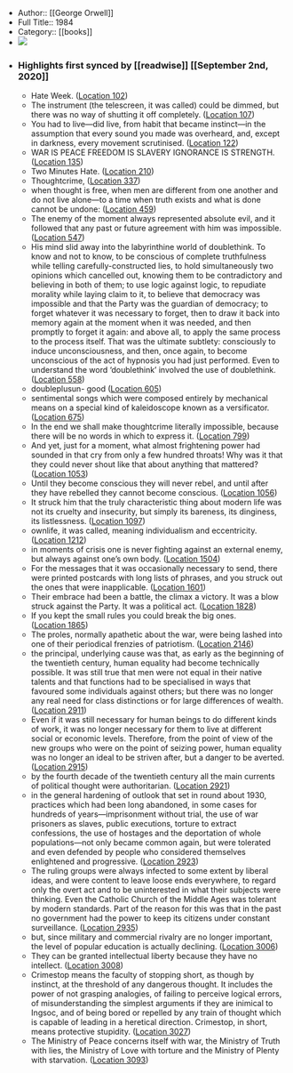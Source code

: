 - Author:: [[George Orwell]]
- Full Title:: 1984
- Category:: [[books]]
- ![](https://images-na.ssl-images-amazon.com/images/I/41E9Z5XaHcL._SL400_.jpg)
- ### Highlights first synced by [[readwise]] [[September 2nd, 2020]]
    - Hate Week. ([Location 102](https://readwise.io/to_kindle?action=open&asin=B003JTHWKU&location=102))
    - The instrument (the telescreen, it was called) could be dimmed, but there was no way of shutting it off completely. ([Location 107](https://readwise.io/to_kindle?action=open&asin=B003JTHWKU&location=107))
    - You had to live—did live, from habit that became instinct—in the assumption that every sound you made was overheard, and, except in darkness, every movement scrutinised. ([Location 122](https://readwise.io/to_kindle?action=open&asin=B003JTHWKU&location=122))
    - WAR IS PEACE FREEDOM IS SLAVERY IGNORANCE IS STRENGTH. ([Location 135](https://readwise.io/to_kindle?action=open&asin=B003JTHWKU&location=135))
    - Two Minutes Hate. ([Location 210](https://readwise.io/to_kindle?action=open&asin=B003JTHWKU&location=210))
    - Thoughtcrime, ([Location 337](https://readwise.io/to_kindle?action=open&asin=B003JTHWKU&location=337))
    - when thought is free, when men are different from one another and do not live alone—to a time when truth exists and what is done cannot be undone: ([Location 459](https://readwise.io/to_kindle?action=open&asin=B003JTHWKU&location=459))
    - The enemy of the moment always represented absolute evil, and it followed that any past or future agreement with him was impossible. ([Location 547](https://readwise.io/to_kindle?action=open&asin=B003JTHWKU&location=547))
    - His mind slid away into the labyrinthine world of doublethink. To know and not to know, to be conscious of complete truthfulness while telling carefully-constructed lies, to hold simultaneously two opinions which cancelled out, knowing them to be contradictory and believing in both of them; to use logic against logic, to repudiate morality while laying claim to it, to believe that democracy was impossible and that the Party was the guardian of democracy; to forget whatever it was necessary to forget, then to draw it back into memory again at the moment when it was needed, and then promptly to forget it again: and above all, to apply the same process to the process itself. That was the ultimate subtlety: consciously to induce unconsciousness, and then, once again, to become unconscious of the act of hypnosis you had just performed. Even to understand the word ‘doublethink’ involved the use of doublethink. ([Location 558](https://readwise.io/to_kindle?action=open&asin=B003JTHWKU&location=558))
    - doubleplusun- good ([Location 605](https://readwise.io/to_kindle?action=open&asin=B003JTHWKU&location=605))
    - sentimental songs which were composed entirely by mechanical means on a special kind of kaleidoscope known as a versificator. ([Location 675](https://readwise.io/to_kindle?action=open&asin=B003JTHWKU&location=675))
    - In the end we shall make thoughtcrime literally impossible, because there will be no words in which to express it. ([Location 799](https://readwise.io/to_kindle?action=open&asin=B003JTHWKU&location=799))
    - And yet, just for a moment, what almost frightening power had sounded in that cry from only a few hundred throats! Why was it that they could never shout like that about anything that mattered? ([Location 1053](https://readwise.io/to_kindle?action=open&asin=B003JTHWKU&location=1053))
    - Until they become conscious they will never rebel, and until after they have rebelled they cannot become conscious. ([Location 1056](https://readwise.io/to_kindle?action=open&asin=B003JTHWKU&location=1056))
    - It struck him that the truly characteristic thing about modern life was not its cruelty and insecurity, but simply its bareness, its dinginess, its listlessness. ([Location 1097](https://readwise.io/to_kindle?action=open&asin=B003JTHWKU&location=1097))
    - ownlife, it was called, meaning individualism and eccentricity. ([Location 1212](https://readwise.io/to_kindle?action=open&asin=B003JTHWKU&location=1212))
    - in moments of crisis one is never fighting against an external enemy, but always against one’s own body. ([Location 1504](https://readwise.io/to_kindle?action=open&asin=B003JTHWKU&location=1504))
    - For the messages that it was occasionally necessary to send, there were printed postcards with long lists of phrases, and you struck out the ones that were inapplicable. ([Location 1601](https://readwise.io/to_kindle?action=open&asin=B003JTHWKU&location=1601))
    - Their embrace had been a battle, the climax a victory. It was a blow struck against the Party. It was a political act. ([Location 1828](https://readwise.io/to_kindle?action=open&asin=B003JTHWKU&location=1828))
    - If you kept the small rules you could break the big ones. ([Location 1865](https://readwise.io/to_kindle?action=open&asin=B003JTHWKU&location=1865))
    - The proles, normally apathetic about the war, were being lashed into one of their periodical frenzies of patriotism. ([Location 2146](https://readwise.io/to_kindle?action=open&asin=B003JTHWKU&location=2146))
    - the principal, underlying cause was that, as early as the beginning of the twentieth century, human equality had become technically possible. It was still true that men were not equal in their native talents and that functions had to be specialised in ways that favoured some individuals against others; but there was no longer any real need for class distinctions or for large differences of wealth. ([Location 2911](https://readwise.io/to_kindle?action=open&asin=B003JTHWKU&location=2911))
    - Even if it was still necessary for human beings to do different kinds of work, it was no longer necessary for them to live at different social or economic levels. Therefore, from the point of view of the new groups who were on the point of seizing power, human equality was no longer an ideal to be striven after, but a danger to be averted. ([Location 2915](https://readwise.io/to_kindle?action=open&asin=B003JTHWKU&location=2915))
    - by the fourth decade of the twentieth century all the main currents of political thought were authoritarian. ([Location 2921](https://readwise.io/to_kindle?action=open&asin=B003JTHWKU&location=2921))
    - in the general hardening of outlook that set in round about 1930, practices which had been long abandoned, in some cases for hundreds of years—imprisonment without trial, the use of war prisoners as slaves, public executions, torture to extract confessions, the use of hostages and the deportation of whole populations—not only became common again, but were tolerated and even defended by people who considered themselves enlightened and progressive. ([Location 2923](https://readwise.io/to_kindle?action=open&asin=B003JTHWKU&location=2923))
    - The ruling groups were always infected to some extent by liberal ideas, and were content to leave loose ends everywhere, to regard only the overt act and to be uninterested in what their subjects were thinking. Even the Catholic Church of the Middle Ages was tolerant by modern standards. Part of the reason for this was that in the past no government had the power to keep its citizens under constant surveillance. ([Location 2935](https://readwise.io/to_kindle?action=open&asin=B003JTHWKU&location=2935))
    - but, since military and commercial rivalry are no longer important, the level of popular education is actually declining. ([Location 3006](https://readwise.io/to_kindle?action=open&asin=B003JTHWKU&location=3006))
    - They can be granted intellectual liberty because they have no intellect. ([Location 3008](https://readwise.io/to_kindle?action=open&asin=B003JTHWKU&location=3008))
    - Crimestop means the faculty of stopping short, as though by instinct, at the threshold of any dangerous thought. It includes the power of not grasping analogies, of failing to perceive logical errors, of misunderstanding the simplest arguments if they are inimical to Ingsoc, and of being bored or repelled by any train of thought which is capable of leading in a heretical direction. Crimestop, in short, means protective stupidity. ([Location 3027](https://readwise.io/to_kindle?action=open&asin=B003JTHWKU&location=3027))
    - The Ministry of Peace concerns itself with war, the Ministry of Truth with lies, the Ministry of Love with torture and the Ministry of Plenty with starvation. ([Location 3093](https://readwise.io/to_kindle?action=open&asin=B003JTHWKU&location=3093))
